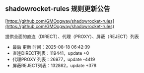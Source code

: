 ## shadowrocket-rules 规则更新公告

[https://github.com/GMOogway/shadowrocket-rules](https://github.com/GMOogway/shadowrocket-rules)

提供全面的直连（DIRECT）、代理（PROXY）、屏蔽（REJECT）列表
- 最后 更新 时间：2025-08-18 06:42:39
- 直连DIRECT列表：119441，update +0
- 代理PROXY 列表：26977，update -4419
- 屏蔽REJECT列表：132862，update +378